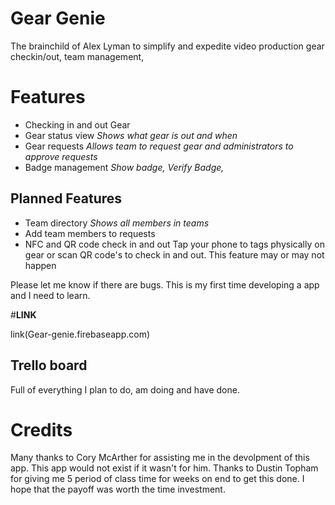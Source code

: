 # Gear Genie

The brainchild of Alex Lyman to simplify and expedite video production gear checkin/out, team management, 

# Features

 - Checking in and out Gear
 - Gear status view *Shows what gear is out and when*
 - Gear requests *Allows team to request gear and administrators to approve requests*
 - Badge management *Show badge, Verify Badge,*
 
## Planned Features

 - Team directory *Shows all members in teams*
 - Add team members to requests
 - NFC and QR code check in and out Tap your phone to tags physically on gear or scan QR code's 
to check in and out. This feature may or may not happen
 
Please let me know if there are bugs. This is my first time developing a app and I need to learn.

#**LINK**

link(Gear-genie.firebaseapp.com)

## Trello board

Full of everything I plan to do, am doing and have done. 

# Credits

Many thanks to Cory McArther for assisting me in the devolpment of this app. This app would not exist if it wasn't for him. 
Thanks to Dustin Topham for giving me 5 period of class time for weeks on end to get this done. I hope that the payoff was worth the time investment. 
